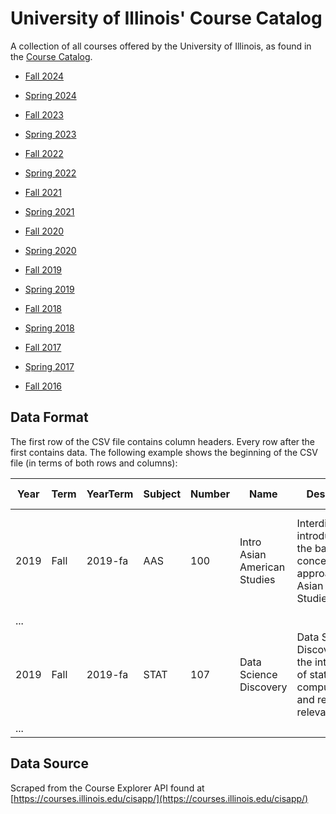 
# University of Illinois' Course Catalog

A collection of all courses offered by the University of Illinois, as found in the [Course Catalog](https://courses.illinois.edu/cisapp/explorer/catalog/DEFAULT/DEFAULT.xml).

- [Fall 2024](https://raw.githubusercontent.com/wadefagen/datasets/master/course-catalog/data/2024-fa.csv)
- [Spring 2024](https://raw.githubusercontent.com/wadefagen/datasets/master/course-catalog/data/2024-sp.csv)

- [Fall 2023](https://raw.githubusercontent.com/wadefagen/datasets/master/course-catalog/data/2023-fa.csv)
- [Spring 2023](https://raw.githubusercontent.com/wadefagen/datasets/master/course-catalog/data/2023-sp.csv)

- [Fall 2022](https://raw.githubusercontent.com/wadefagen/datasets/master/course-catalog/data/2022-fa.csv)
- [Spring 2022](https://raw.githubusercontent.com/wadefagen/datasets/master/course-catalog/data/2022-sp.csv)

- [Fall 2021](https://raw.githubusercontent.com/wadefagen/datasets/master/course-catalog/data/2021-fa.csv)
- [Spring 2021](https://raw.githubusercontent.com/wadefagen/datasets/master/course-catalog/data/2021-sp.csv)

- [Fall 2020](https://raw.githubusercontent.com/wadefagen/datasets/master/course-catalog/data/2020-fa.csv)
- [Spring 2020](https://raw.githubusercontent.com/wadefagen/datasets/master/course-catalog/data/2020-sp.csv)

- [Fall 2019](https://raw.githubusercontent.com/wadefagen/datasets/master/course-catalog/data/2019-fa.csv)
- [Spring 2019](https://raw.githubusercontent.com/wadefagen/datasets/master/course-catalog/data/2019-sp.csv)

- [Fall 2018](https://raw.githubusercontent.com/wadefagen/datasets/master/course-catalog/data/2018-fa.csv)
- [Spring 2018](https://raw.githubusercontent.com/wadefagen/datasets/master/course-catalog/data/2018-sp.csv)

- [Fall 2017](https://raw.githubusercontent.com/wadefagen/datasets/master/course-catalog/data/2017-fa.csv)
- [Spring 2017](https://raw.githubusercontent.com/wadefagen/datasets/master/course-catalog/data/2017-sp.csv)

- [Fall 2016](https://raw.githubusercontent.com/wadefagen/datasets/master/course-catalog/data/2016-fa.csv)



## Data Format

The first row of the CSV file contains column headers. Every row after the first contains data. The following example shows the beginning of the CSV file (in terms of both rows and columns):

| Year | Term | YearTerm | Subject | Number | Name  | Description | Credit Hours | Section Info | Degree Attributes | Schedule Information | ... |
| ---- | ---- | -------- | ------- | ------ | ----- | ----------- | ------------ | ------------ | ----------------- | -------------------- | --- |
| 2019 | Fall | 2019-fa  | AAS | 100 | Intro Asian American Studies | Interdisciplinary introduction to the basic concepts and approaches in Asian American Studies [...] | 3 hours. |  | Social & Beh Sci - Soc Sci, and Cultural Studies - US Minority course. |  | ... |
| ... |
| 2019 | Fall | 2019-fa  | STAT | 107 | Data Science Discovery | Data Science Discovery is the intersection of statistics, computation, and real-world relevance [...] | 4 hours. | Same as CS 107 and IS 107. | Quantitative Reasoning I course. | | ... |
| ... |


## Data Source

Scraped from the Course Explorer API found at [https://courses.illinois.edu/cisapp/](https://courses.illinois.edu/cisapp/)
